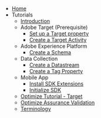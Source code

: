 <!-- Documentation/tutorials/_sidebar.md -->

- [Home](/)
- Tutorials
    - [Introduction](/tutorials/README.md)
    - Adobe Target (Prerequisite)
        - [Set up a Target property](/tutorials/setup/setup-target-property.md)
        - [Create a Target Activity](/tutorials/setup/create-target-activity.md)
    - Adobe Experience Platform
        - [Create a Schema](/tutorials/setup/create-schema.md)
    - Data Collection
        - [Create a Datastream](/tutorials/setup/create-datastream.md)
        - [Create a Tag Property](/tutorials/setup/create-tag-property.md)
    - Mobile App
        - [Install SDK Extensions](/tutorials/mobile-app/install-sdk-extensions.md)
        - [Initialize SDK](/tutorials/mobile-app/init-sdk.md)
    - [Optimize Tutorial - Target](/tutorials/optimize-target-tutorial.md "Optimize Tutorial: Fetch and track Target Offers")
    - [Optimize Assurance Validation](/tutorials/assurance-validation.md)
    - [Terminology](/tutorials/terminology.md)
